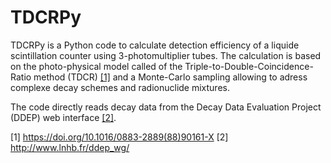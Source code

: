 # TDCRPy

TDCRPy is a Python code to calculate detection efficiency of a liquide scintillation counter using 3-photomultiplier tubes.
The calculation is based on the photo-physical model called of the Triple-to-Double-Coincidence-Ratio method (TDCR) [[1]](#1) and a Monte-Carlo sampling allowing to adress complexe decay schemes and radionuclide mixtures.

The code directly reads decay data from the Decay Data Evaluation Project (DDEP) web interface [[2]](#2). 

<a id="1">[1]</a> https://doi.org/10.1016/0883-2889(88)90161-X
<a id="2">[2]</a> http://www.lnhb.fr/ddep_wg/
